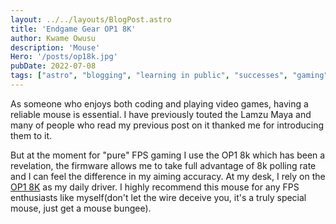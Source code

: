 ```yaml
---
layout: ../../layouts/BlogPost.astro
title: 'Endgame Gear OP1 8K'
author: Kwame Owusu
description: 'Mouse'
Hero: '/posts/op18k.jpg'
pubDate: 2022-07-08
tags: ["astro", "blogging", "learning in public", "successes", "gaming"]
---
```

As someone who enjoys both coding and playing video games, having a reliable mouse is essential.
I have previously touted the Lamzu Maya and many of people who read my previous post on it thanked me for introducing them to it.

But at the moment for "pure" FPS gaming I use the OP1 8k which has been a revelation, the firmware allows me to take full
advantage of 8k polling rate and I can feel the difference in my aiming accuracy. 
At my desk, I rely on the [OP1 8K](https://www.endgamegear.com/en-gb/gaming-mice/op1-8k) as my daily driver.
I highly recommend this mouse for any FPS enthusiasts like myself(don't let the wire deceive you, it's a truly special mouse, just get a mouse bungee).


<style>
img{
  border: 1px solid rgba(203,213,225, 0.5);
  border-radius: 0.5rem;
	height: 500px;
	width: 720px;
	object-fit:cover;
  margin-top: 1rem;
  margin-bottom: 1rem;
}

@media (max-width: 773px) {

	img{
		width: 100%;
		height: auto;
	}
}

</style>
